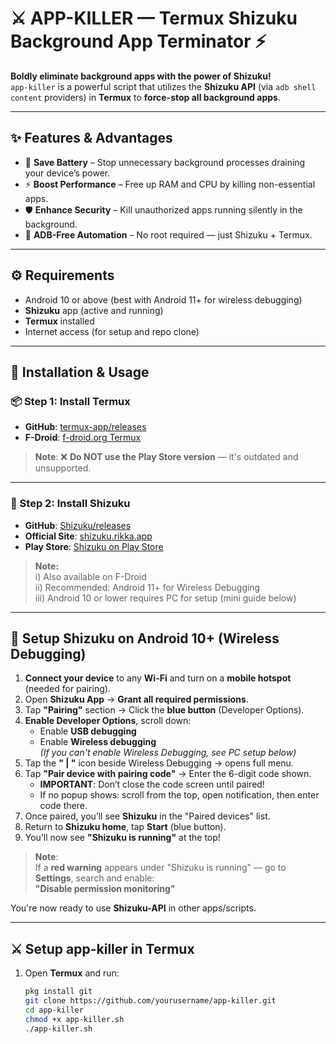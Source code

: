 # ⚔️ APP-KILLER — Termux Shizuku Background App Terminator ⚡

**Boldly eliminate background apps with the power of Shizuku!**  
`app-killer` is a powerful script that utilizes the **Shizuku API** (via `adb shell content` providers) in **Termux** to **force-stop all background apps**.

---

## ✨ Features & Advantages

- 🔋 **Save Battery** – Stop unnecessary background processes draining your device’s power.  
- ⚡ **Boost Performance** – Free up RAM and CPU by killing non-essential apps.  
- 🛡️ **Enhance Security** – Kill unauthorized apps running silently in the background.  
- 🔧 **ADB-Free Automation** – No root required — just Shizuku + Termux.

---

## ⚙️ Requirements

- Android 10 or above (best with Android 11+ for wireless debugging)  
- **Shizuku** app (active and running)  
- **Termux** installed  
- Internet access (for setup and repo clone)

---

## 🚀 Installation & Usage

### 📦 Step 1: Install Termux

- **GitHub**: [termux-app/releases](https://github.com/termux/termux-app/releases)  
- **F-Droid**: [f-droid.org Termux](https://f-droid.org/en/packages/com.termux/)

> **Note**: ❌ **Do NOT use the Play Store version** — it's outdated and unsupported.

---

### 🧩 Step 2: Install Shizuku

- **GitHub**: [Shizuku/releases](https://github.com/RikkaApps/Shizuku/releases)  
- **Official Site**: [shizuku.rikka.app](https://shizuku.rikka.app/download/)  
- **Play Store**: [Shizuku on Play Store](https://play.google.com/store/apps/details?id=moe.shizuku.privileged.api)

> **Note:**  
> i) Also available on F-Droid  
> ii) Recommended: Android 11+ for Wireless Debugging  
> iii) Android 10 or lower requires PC for setup (mini guide below)

---

## 📡 Setup Shizuku on Android 10+ (Wireless Debugging)

1. **Connect your device** to any **Wi-Fi** and turn on a **mobile hotspot** (needed for pairing).  
2. Open **Shizuku App** → **Grant all required permissions**.  
3. Tap **"Pairing"** section → Click the **blue button** (Developer Options).  
4. **Enable Developer Options**, scroll down:
    - Enable **USB debugging**
    - Enable **Wireless debugging**  
    *(If you can't enable Wireless Debugging, see PC setup below)*  
5. Tap the **" | "** icon beside Wireless Debugging → opens full menu.  
6. Tap **"Pair device with pairing code"** → Enter the 6-digit code shown.  
    - **IMPORTANT**: Don’t close the code screen until paired!  
    - If no popup shows: scroll from the top, open notification, then enter code there.  
7. Once paired, you’ll see **Shizuku** in the "Paired devices" list.  
8. Return to **Shizuku home**, tap **Start** (blue button).  
9. You’ll now see **"Shizuku is running"** at the top!  

> **Note**:  
> If a **red warning** appears under "Shizuku is running" — go to **Settings**, search and enable:  
> **"Disable permission monitoring"**

You're now ready to use **Shizuku-API** in other apps/scripts.

---

## ⚔️ Setup app-killer in Termux

1. Open **Termux** and run:

   ```bash
   pkg install git
   git clone https://github.com/yourusername/app-killer.git
   cd app-killer
   chmod +x app-killer.sh
   ./app-killer.sh
